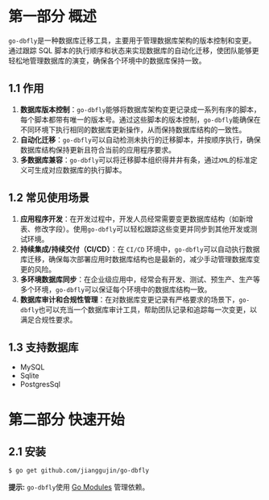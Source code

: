 # 第一部分 概述
`go-dbfly`是一种数据库迁移工具，主要用于管理数据库架构的版本控制和变更。通过跟踪 SQL 脚本的执行顺序和状态来实现数据库的自动化迁移，使团队能够更轻松地管理数据库的演变，确保各个环境中的数据库保持一致。

## 1.1 作用

1. **数据库版本控制**：`go-dbfly`能够将数据库架构变更记录成一系列有序的脚本，每个脚本都带有唯一的版本号。通过这些脚本的版本控制，`go-dbfly`能确保在不同环境下执行相同的数据库更新操作，从而保持数据库结构的一致性。
2. **自动化迁移**：`go-dbfly`可以自动检测未执行的迁移脚本，并按顺序执行，确保数据库结构保持更新且符合当前的应用程序要求。
3. **多数据库兼容**：`go-dbfly`可以将迁移脚本组织得井井有条，通过`XML`的标准定义可生成对应数据库的执行脚本。

## 1.2 常见使用场景

1. **应用程序开发**：在开发过程中，开发人员经常需要变更数据库结构（如新增表、修改字段）。使用`go-dbfly`可以轻松跟踪这些变更并同步到其他开发或测试环境。
2. **持续集成/持续交付（CI/CD）**：在 `CI/CD` 环境中，`go-dbfly`可以自动执行数据库迁移，确保每次部署应用时数据库结构也是最新的，减少手动管理数据库变更的风险。
3. **多环境数据库同步**：在企业级应用中，经常会有开发、测试、预生产、生产等多个环境，`go-dbfly`可以保证每个环境中的数据库结构一致。
4. **数据库审计和合规性管理**：在对数据库变更记录有严格要求的场景下，`go-dbfly`也可以充当一个数据库审计工具，帮助团队记录和追踪每一次变更，以满足合规性要求。

## 1.3 支持数据库

- MySQL
- Sqlite
- PostgresSql

# 第二部分 快速开始

## 2.1 安装

```bash
$ go get github.com/jianggujin/go-dbfly
```

**提示:** `go-dbfly`使用 [Go Modules](https://go.dev/wiki/Modules) 管理依赖。

